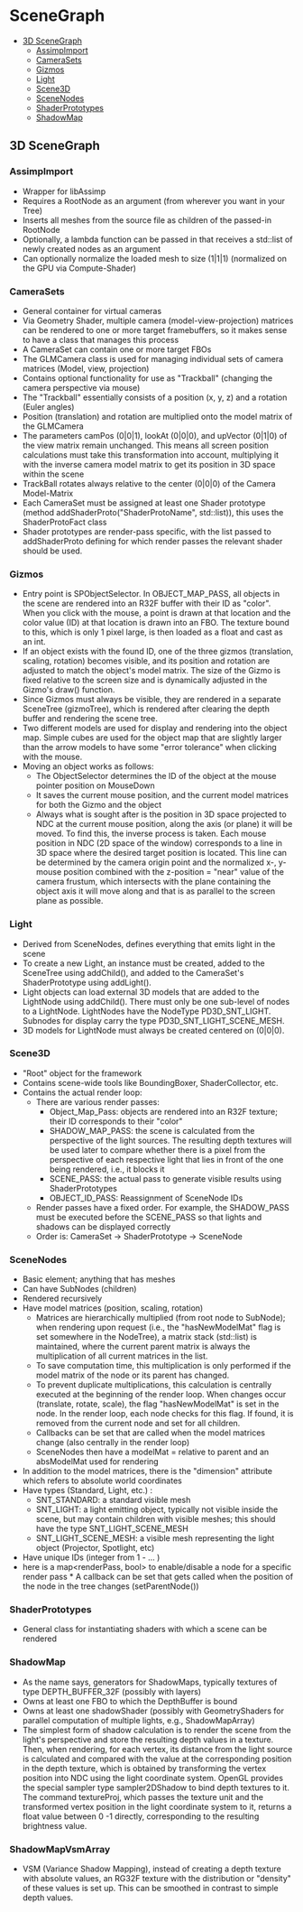 # SceneGraph

- [3D SceneGraph](#3D-scenegraph)
  - [AssimpImport](#assimpimport)
  - [CameraSets](#camerasets)
  - [Gizmos](#gizmos)
  - [Light](#light)
  - [Scene3D](#scene3d)
  - [SceneNodes](#scenenodes)
  - [ShaderPrototypes](#shaderprototypes)
  - [ShadowMap](#ShadowMap)


## 3D SceneGraph
### AssimpImport
* Wrapper for libAssimp
* Requires a RootNode as an argument (from wherever you want in your Tree)
* Inserts all meshes from the source file as children of the passed-in RootNode
* Optionally, a lambda function can be passed in that receives a std::list of newly created nodes as an argument
* Can optionally normalize the loaded mesh to size (1|1|1) (normalized on the GPU via Compute-Shader)

### CameraSets
* General container for virtual cameras
* Via Geometry Shader, multiple camera (model-view-projection) matrices can be rendered to one or more target framebuffers, so it makes sense to have a class that manages this process
* A CameraSet can contain one or more target FBOs
* The GLMCamera class is used for managing individual sets of camera matrices (Model, view, projection)
* Contains optional functionality for use as "Trackball" (changing the camera perspective via mouse)
* The "Trackball" essentially consists of a position (x, y, z) and a rotation (Euler angles)
* Position (translation) and rotation are multiplied onto the model matrix of the GLMCamera
* The parameters camPos (0|0|1), lookAt (0|0|0), and upVector (0|1|0) of the view matrix remain unchanged. This means all screen position calculations must take this transformation into account, multiplying it with the inverse camera model matrix to get its position in 3D space within the scene
* TrackBall rotates always relative to the center (0|0|0) of the Camera Model-Matrix
* Each CameraSet must be assigned at least one Shader prototype (method addShaderProto("ShaderProtoName", std::list<renderPasses>)), this uses the ShaderProtoFact class
* Shader prototypes are render-pass specific, with the list passed to addShaderProto defining for which render passes the relevant shader should be used.

### Gizmos
* Entry point is SPObjectSelector. In OBJECT_MAP_PASS, all objects in the scene are rendered into an R32F buffer with their ID as "color". When you click with the mouse, a point is drawn at that location and the color value (ID) at that location is drawn into an FBO. The texture bound to this, which is only 1 pixel large, is then loaded as a float and cast as an int.
* If an object exists with the found ID, one of the three gizmos (translation, scaling, rotation) becomes visible, and its position and rotation are adjusted to match the object's model matrix. The size of the Gizmo is fixed relative to the screen size and is dynamically adjusted in the Gizmo's draw() function.
* Since Gizmos must always be visible, they are rendered in a separate SceneTree (gizmoTree), which is rendered after clearing the depth buffer and rendering the scene tree.
* Two different models are used for display and rendering into the object map. Simple cubes are used for the object map that are slightly larger than the arrow models to have some "error tolerance" when clicking with the mouse.
* Moving an object works as follows:
  * The ObjectSelector determines the ID of the object at the mouse pointer position on MouseDown
  * It saves the current mouse position, and the current model matrices for both the Gizmo and the object
  * Always what is sought after is the position in 3D space projected to NDC at the current mouse position, along the axis (or plane) it will be moved. To find this, the inverse process is taken. Each mouse position in NDC (2D space of the window) corresponds to a line in 3D space where the desired target position is located. This line can be determined by the camera origin point and the normalized x-, y- mouse position combined with the z-position = "near" value of the camera frustum, which intersects with the plane containing the object axis it will move along and that is as parallel to the screen plane as possible.

### Light
* Derived from SceneNodes, defines everything that emits light in the scene
* To create a new Light, an instance must be created, added to the SceneTree using addChild(), and added to the CameraSet's ShaderPrototype using addLight().
* Light objects can load external 3D models that are added to the LightNode using addChild(). There must only be one sub-level of nodes to a LightNode. LightNodes have the NodeType PD3D_SNT_LIGHT. Subnodes for display carry the type PD3D_SNT_LIGHT_SCENE_MESH.
* 3D models for LightNode must always be created centered on (0|0|0).

### Scene3D
* "Root" object for the framework
* Contains scene-wide tools like BoundingBoxer, ShaderCollector, etc.
* Contains the actual render loop:
  * There are various render passes:
    * Object_Map_Pass: objects are rendered into an R32F texture; their ID corresponds to their "color"
    * SHADOW_MAP_PASS: the scene is calculated from the perspective of the light sources. The resulting depth textures will be used later to compare whether there is a pixel from the perspective of each respective light that lies in front of the one being rendered, i.e., it blocks it
    * SCENE_PASS: the actual pass to generate visible results using ShaderPrototypes
    * OBJECT_ID_PASS: Reassignment of SceneNode IDs
  * Render passes have a fixed order. For example, the SHADOW_PASS must be executed before the SCENE_PASS so that lights and shadows can be displayed correctly
  * Order is: CameraSet → ShaderPrototype → SceneNode

### SceneNodes
* Basic element; anything that has meshes
* Can have SubNodes (children)
* Rendered recursively
* Have model matrices (position, scaling, rotation)
  * Matrices are hierarchically multiplied (from root node to SubNode); when rendering upon request (i.e., the "hasNewModelMat" flag is set somewhere in the NodeTree), a matrix stack (std::list<mat4>) is maintained, where the current parent matrix is always the multiplication of all current matrices in the list.
  * To save computation time, this multiplication is only performed if the model matrix of the node or its parent has changed.
  * To prevent duplicate multiplications, this calculation is centrally executed at the beginning of the render loop. When changes occur (translate, rotate, scale), the flag "hasNewModelMat" is set in the node. In the render loop, each node checks for this flag. If found, it is removed from the current node and set for all children.
  * Callbacks can be set that are called when the model matrices change (also centrally in the render loop)
  * SceneNodes then have a modelMat = relative to parent and an absModelMat used for rendering
* In addition to the model matrices, there is the "dimension" attribute which refers to absolute world coordinates
* Have types (Standard, Light, etc.) :
  * SNT_STANDARD: a standard visible mesh
  * SNT_LIGHT: a light emitting object, typically not visible inside the scene, but may contain children with visible meshes; this should have the type SNT_LIGHT_SCENE_MESH
  * SNT_LIGHT_SCENE_MESH: a visible mesh representing the light object (Projector, Spotlight, etc)
* Have unique IDs (integer from 1 - … )
* here is a map<renderPass, bool> to enable/disable a node for a specific render pass * A callback can be set that gets called when the position of the node in the tree changes (setParentNode())

### ShaderPrototypes
* General class for instantiating shaders with which a scene can be rendered

### ShadowMap
* As the name says, generators for ShadowMaps, typically textures of type DEPTH_BUFFER_32F (possibly with layers)
* Owns at least one FBO to which the DepthBuffer is bound
* Owns at least one shadowShader (possibly with GeometryShaders for parallel computation of multiple lights, e.g., ShadowMapArray)
* The simplest form of shadow calculation is to render the scene from the light's perspective and store the resulting depth values in a texture. Then, when rendering, for each vertex, its distance from the light source is calculated and compared with the value at the corresponding position in the depth texture, which is obtained by transforming the vertex position into NDC using the light coordinate system. OpenGL provides the special sampler type sampler2DShadow to bind depth textures to it. The command textureProj, which passes the texture unit and the transformed vertex position in the light coordinate system to it, returns a float value between 0 -1 directly, corresponding to the resulting brightness value.

### ShadowMapVsmArray
* VSM (Variance Shadow Mapping), instead of creating a depth texture with absolute values, an RG32F texture with the distribution or "density" of these values is set up. This can be smoothed in contrast to simple depth values.
